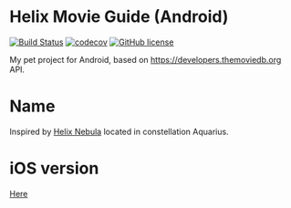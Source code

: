 # Helix Movie Guide (Android)
[![Build Status](https://travis-ci.org/sswierczek/Helix-Movie-Guide-Android.svg?branch=master)](https://travis-ci.org/sswierczek/Helix-Movie-Guide-Android) [![codecov](https://codecov.io/gh/sswierczek/Helix-Movie-Guide-Android/branch/master/graph/badge.svg)](https://codecov.io/gh/sswierczek/Helix-Movie-Guide-Android) [![GitHub license](https://img.shields.io/badge/license-Apache%202-blue.svg)](https://raw.githubusercontent.com/sswierczek/Helix-Movie-Guide-Android/master/LICENSE)


My pet project for Android, based on https://developers.themoviedb.org API.

# Name
Inspired by [Helix Nebula](https://en.wikipedia.org/wiki/Helix_Nebula) located in constellation Aquarius.

# iOS version
[Here](https://github.com/sswierczek/Helix-Movie-Guide-iOS)
